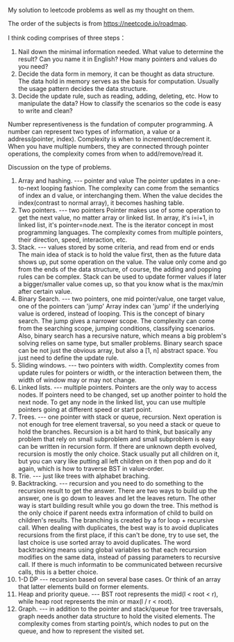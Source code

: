 My solution to leetcode problems as well as my thought on them.

The order of the subjects is from https://neetcode.io/roadmap. 

I think coding comprises of three steps：
1. Nail down the minimal information needed. 
    What value to determine the result? Can you name it in English? How many pointers and values do you need?
2. Decide the data form in memory, it can be thought as data structure.
    The data hold in memory serves as the basis for computation. Usually the usage pattern decides the data structure.
3. Decide the update rule, such as reading, adding, deleting, etc.
    How to manipulate the data? How to classify the scenarios so the code is easy to write and clean?  

Number representiveness is the fundation of computer programming. A number can represent two types of information, a value or a address(pointer, index). Complexity is when to increment/decrement it. When you have multiple numbers, they are connected through pointer operations, the complexity comes from when to add/remove/read it.

Discussion on the type of problems.
1. Array and hashing.
    --- pointer and value
    The pointer updates in a one-to-next looping fashion. The complexity can come from the semantics of index an d value, or interchanging them. 
    When the value decides the index(contrast to normal array), it becomes hashing table.
2. Two pointers.
    --- two pointers
    Pointer makes use of some operation to get the next value, no matter array or linked list. In array, it's i=i+1, in linked list, it's pointer=node.next. The is the iterator concept in most programming languages. The complexity comes from multiple pointers, their direction, speed, interaction, etc.
3. Stack.
    --- values stored by some criteria, and read from end or ends
    The main idea of stack is to hold the value first, then as the future data shows up, put some operation on the value. The value only come and go from the ends of the data structure, of course, the adding and popping rules can be complex. Stack can be used to update former values if later a bigger/smaller value comes up, so that you know what is the max/min after certain value.
4. Binary Search.
    --- two pointers, one mid pointer/value, one target value, one of the pointers can 'jump'
    Array index can 'jump' if the underlying value is ordered, instead of looping. This is the concept of binary search. The jump gives a narrower scope. The complexity can come from the searching scope, jumping conditions, classifying scenarios. Also, binary search has a recursive nature, which means a big problem's solving relies on same type, but smaller problems.
    Binary search space can be not just the obvious array, but also a [1, n] abstract space. You just need to define the update rule.
5. Sliding windows.
    --- two pointers with width.
    Complextity comes from update rules for pointers or width, or the interaction between them, the width of window may or may not change. 
6. Linked lists.
    --- multiple pointers.
    Pointers are the only way to access nodes. If pointers need to be changed, set up another pointer to hold the next node. To get any node in the linked list, you can 
    use multiple pointers going at different speed or start point.
7. Trees.
    --- one pointer with stack or queue, recursion.
    Next operation is not enough for tree element traversal, so you need a stack or queue to hold the branches. Recursion is a bit hard to think, but basically any problem that rely on small subproblem and small subproblem is easy can be written in recursion form. If there are unknown depth evolved, recursion is mostly the only choice.  Stack usually put all children on it, but you can vary like putting all left children on it then pop and do it again, which is how to traverse BST in value-order.
8. Trie.
    --- just like trees with alphabet braching.
9. Backtracking.
    --- recursion and you need to do something to the recursion result to get the answer. 
    There are two ways to build up the answer, one is go down to leaves and let the leaves return. The other way is start building result while you go down the tree. This method is the only choice if parent needs extra information of child to build on children's results. The branching is created by a for loop + recursive call. When dealing with duplicates, the best way is to avoid duplicates recursions from the first place, if this can't be done, try to use set, the last choice is use sorted array to avoid duplicates. 
    The word backtracking means using global variables so that each recursion modifies on the same data, instead of passing parameters to recursive call. If there is much informatin to be communicated between recursive calls, this is a better choice.
10. 1-D DP
    --- recursion based on several base cases. Or think of an array that latter elements build on former elements.
11. Heap and priority queue.
    --- BST root represents the mid(l < root < r), while heap root represents the min or max(l / r < root). 
12. Graph.
    --- in addition to the pointer and stack/queue for tree traversals, graph needs another data structure to hold the visited elements.
    The complexity comes from starting point/s, which nodes to put on the queue, and how to represent the visited set.